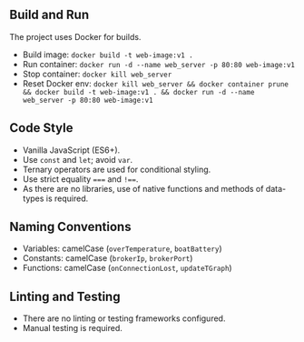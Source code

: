 ## Build and Run
The project uses Docker for builds.
- Build image: `docker build -t web-image:v1 .`
- Run container: `docker run -d --name web_server -p 80:80 web-image:v1`
- Stop container: `docker kill web_server`
- Reset Docker env: `docker kill web_server && docker container prune && docker build -t web-image:v1 . && docker run -d --name web_server -p 80:80 web-image:v1`

## Code Style
- Vanilla JavaScript (ES6+).
- Use `const` and `let`; avoid `var`.
- Ternary operators are used for conditional styling.
- Use strict equality `===` and `!==`.
- As there are no libraries, use of native functions and methods of data-types is required.

## Naming Conventions
- Variables: camelCase (`overTemperature`, `boatBattery`)
- Constants: camelCase (`brokerIp`, `brokerPort`)
- Functions: camelCase (`onConnectionLost`, `updateTGraph`)

## Linting and Testing
- There are no linting or testing frameworks configured.
- Manual testing is required.
